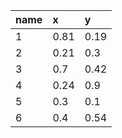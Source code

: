 |name|x|y|
|:----|:----|:----|
|1|0.81|0.19|
|2|0.21|0.3|
|3|0.7|0.42|
|4|0.24|0.9|
|5|0.3|0.1|
|6|0.4|0.54|